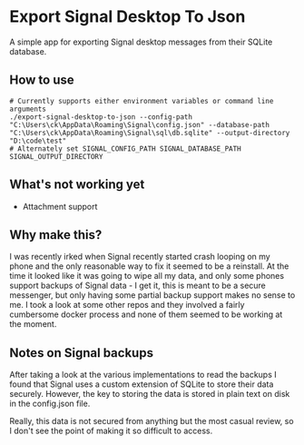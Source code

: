 # Export Signal Desktop To Json
A simple app for exporting Signal desktop messages from their SQLite database.

## How to use
```
# Currently supports either environment variables or command line arguments
./export-signal-desktop-to-json --config-path "C:\Users\ck\AppData\Roaming\Signal\config.json" --database-path "C:\Users\ck\AppData\Roaming\Signal\sql\db.sqlite" --output-directory "D:\code\test"
# Alternately set SIGNAL_CONFIG_PATH SIGNAL_DATABASE_PATH SIGNAL_OUTPUT_DIRECTORY

```
## What's not working yet 
* Attachment support


## Why make this? 
I was recently irked when Signal recently started crash looping on my phone and the only reasonable way to fix it seemed to be a reinstall.
At the time it looked like it was going to wipe all my data, and only some phones support backups of Signal data - I get it, this is meant to be a secure messenger, but only having some partial backup support makes no sense to me.
I took a look at some other repos and they involved a fairly cumbersome docker process and none of them seemed to be working at the moment. 


## Notes on Signal backups

After taking a look at the various implementations to read the backups I found that Signal uses a custom extension of SQLite to store their data securely.
However, the key to storing the data is stored in plain text on disk in the config.json file.

Really, this data is not secured from anything but the most casual review, so I don't see the point of making it so difficult to access.
